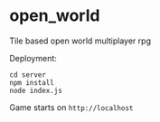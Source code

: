 # open_world
Tile based open world multiplayer rpg

Deployment:

```
cd server
npm install
node index.js
```

Game starts on `http://localhost`
